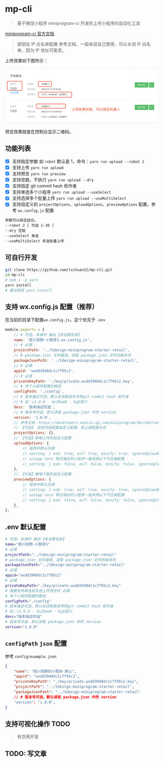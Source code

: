 # mp-cli

> 基于微信小程序 miniprogram-ci 开发的上传小程序的自动化工具

[miniprogram-ci 官方文档](https://developers.weixin.qq.com/miniprogram/dev/devtools/ci.html)

> 密钥及 IP 白名单配置 参考文档。一般来说自己使用，可以关闭 IP 白名单，因为 IP 地址可能变。

上传效果如下图所示：

![上传效果](./images/upload.png)

预览效果就是在控制台显示二维码。

## 功能列表

-   [x] 支持指定参数 如 `robot` 默认是 1，命令：`yarn run upload --robot 2`
-   [x] 支持上传 `yarn run upload`
-   [x] 支持预览 `yarn run preview`
-   [x] 支持空跑，不执行 `yarn run upload --dry`
-   [x] 支持指定 git commit hash 和作者
-   [x] 支持单选多个小程序 `yarn run upload --useSelect`
-   [x] 支持选择多个批量上传 `yarn run upload --useMultiSelect`
-   [x] 支持自定义的 `projectOptions`、`uploadOptions`、`previewOptions` 配置，参考 `wx.config.js` 配置

```bash
参数可以相互结合。
--robot 2 [ 可选 1-30 ]
--dry 空跑
--useSelect 单选
--useMultiSelect 多选批量上传
```

## 可自行开发

```sh
git clone https://github.com/lxchuan12/mp-cli.git
cd mp-cli
# npm i -g yarn
yarn install
# 建议使用 yarn install
```

## 支持 wx.config.js 配置（推荐）

在当前的目录下配置`wx.config.js`，这个优先于 `.env`

```js
module.exports = {
	// # 可选，未填时 输出【未设置名称】
	name: '若川视野-小程序1-wx.config.js',
	// # 必填
	projectPath: '../tdesign-miniprogram-starter-retail',
	// # package.json 文件路径，读取 package.json 文件的版本号
	packageJsonPath: '../tdesign-miniprogram-starter-retail',
	// # 必填
	appid: 'wxdd3948dc1c7f95c2',
	// # 必填
	privateKeyPath: './key/private.wxdd3948dc1c7f95c2.key',
	// # 多个小程序配置的路径
	configPath: './config',
	// # 版本描述可选，默认会读取版本号和git commit hash 和作者
	// # 如：v1.0.0 - 4c29ae8 - by@若川
	desc: '版本描述可选',
	// # 版本号可选，默认读取 package.json 中的 version
	version: '1.0.0',
	// 参考文档：https://developers.weixin.qq.com/miniprogram/dev/devtools/ci.html
	// 【可选】 其他项目配置自定义配置，和上面配置合并
	projectOptions: {},
	// 【可选】新增上传的自定义配置
	uploadOptions: {
		// 程序中默认压缩
		// setting: { es6: true, es7: true, minify: true, ignoreUploadUnusedFiles: true }
		// uniapp taro 等压缩后的小程序一般采用以下不压缩配置
		// setting: { es6: false, es7: false, minify: false, ignoreUploadUnusedFiles: false }
	},
	// 【可选】新增下载的自定义配置
	previewOptions: {
		// 程序中默认压缩
		// setting: { es6: true, es7: true, minify: true, ignoreUploadUnusedFiles: true }
		// uniapp taro 等压缩后的小程序一般采用以下不压缩配置
		// setting: { es6: false, es7: false, minify: false, ignoreUploadUnusedFiles: false }
	},
};
```

## .env 默认配置

```sh
# 可选，未填时 输出【未设置名称】
name="若川视野-小程序1"
# 必填
projectPath="../tdesign-miniprogram-starter-retail"
# package.json 文件路径，读取 package.json 文件的版本号
packageJsonPath="../tdesign-miniprogram-starter-retail"
# 必填
appid="wxdd3948dc1c7f95c2"
# 必填
privateKeyPath="./key/private.wxdd3948dc1c7f95c2.key"
# 需要支持单选和多选上传预览时 必填
# 多个小程序配置的路径
configPath="./config"
# 版本描述可选，默认会读取版本号和git commit hash 和作者
# 如：v1.0.0 - 4c29ae8 - by@若川
desc="版本描述可选"
# 版本号可选，默认读取 package.json 中的 version
version="1.0.0"
```

## `configPath` `json` 配置

参考 `config/example.json`

```json
{
	"name": "若川视野的小程序-默认",
	"appid": "wxdd3948dc1c7f95c2",
	"privateKeyPath": "./key/private.wxdd3948dc1c7f95c2.key",
	"projectPath": "../tdesign-miniprogram-starter-retail",
	"packageJsonPath": "../tdesign-miniprogram-starter-retail"
	// # 版本号可选，默认读取 package.json 中的 version
	"version": "1.0.0",
}
```

## 支持可视化操作 TODO

> 有空再开发

## TODO: 写文章
